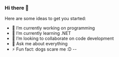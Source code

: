 ### Hi there 👋



Here are some ideas to get you started:

- 🔭 I’m currently working on programming
- 🌱 I’m currently learning .NET
- 👯 I’m looking to collaborate on code development
- 💬 Ask me about everything
- ⚡ Fun fact: dogs scare me :D
--
